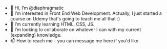 - 👋 Hi, I’m @diaphragmatic
- 👀 I’m interested in Front End Web Development. Actually, I just started a course on Udemy that's going to teach me all that :)
- 🌱 I’m currently learning HTML, CSS, JS.
- 💞️ I’m looking to collaborate on whatever I can with my current (expanding) knowledge.
- 📫 How to reach me - you can message me here if you'd like.

<!---
diaphragmatic/diaphragmatic is a ✨ special ✨ repository because its `README.md` (this file) appears on your GitHub profile.
You can click the Preview link to take a look at your changes.
--->
